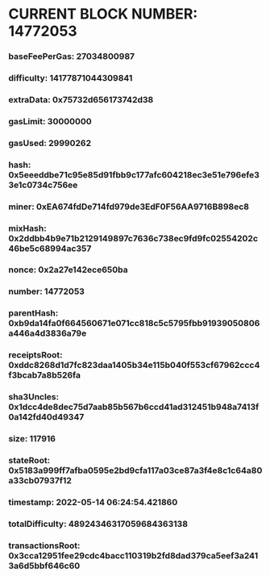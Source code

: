 # CURRENT BLOCK NUMBER: 14772053

### baseFeePerGas: 27034800987
### difficulty: 14177871044309841
### extraData: 0x75732d656173742d38
### gasLimit: 30000000
### gasUsed: 29990262
### hash: 0x5eeeddbe71c95e85d91fbb9c177afc604218ec3e51e796efe33e1c0734c756ee
### miner: 0xEA674fdDe714fd979de3EdF0F56AA9716B898ec8
### mixHash: 0x2ddbb4b9e71b2129149897c7636c738ec9fd9fc02554202c46be5c68994ac357
### nonce: 0x2a27e142ece650ba
### number: 14772053
### parentHash: 0xb9da14fa0f664560671e071cc818c5c5795fbb91939050806a446a4d3836a79e
### receiptsRoot: 0xddc8268d1d7fc823daa1405b34e115b040f553cf67962ccc4f3bcab7a8b526fa
### sha3Uncles: 0x1dcc4de8dec75d7aab85b567b6ccd41ad312451b948a7413f0a142fd40d49347
### size: 117916
### stateRoot: 0x5183a999ff7afba0595e2bd9cfa117a03ce87a3f4e8c1c64a80a33cb07937f12
### timestamp: 2022-05-14 06:24:54.421860
### totalDifficulty: 48924346317059684363138
### transactionsRoot: 0x3cca12951fee29cdc4bacc110319b2fd8dad379ca5eef3a2413a6d5bbf646c60
